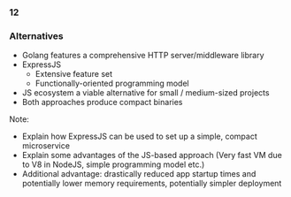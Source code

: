 
<h3 class="chapter-number">12</h3>

### Alternatives

* Golang features a comprehensive HTTP server/middleware library
* ExpressJS
  * Extensive feature set
  * Functionally-oriented programming model
* JS ecosystem a viable alternative for small / medium-sized projects
* Both approaches produce compact binaries  

Note:

- Explain how ExpressJS can be used to set up a simple, compact microservice
- Explain some advantages of the JS-based approach 
(Very fast VM due to V8 in NodeJS, simple programming model etc.)
- Additional advantage: drastically reduced app startup times
and potentially lower memory requirements, potentially simpler deployment
